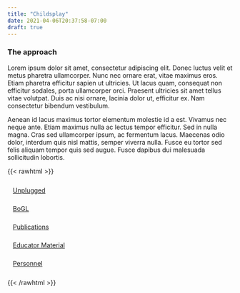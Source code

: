 ```yaml
---
title: "Childsplay"
date: 2021-04-06T20:37:58-07:00
draft: true
---
```


### The approach
Lorem ipsum dolor sit amet, consectetur adipiscing elit. Donec luctus velit et metus pharetra
ullamcorper. Nunc nec ornare erat, vitae maximus eros. Etiam pharetra efficitur sapien ut
ultricies. Ut lacus quam, consequat non efficitur sodales, porta ullamcorper orci. Praesent
ultricies sit amet tellus vitae volutpat. Duis ac nisi ornare, lacinia dolor ut, efficitur ex. Nam
consectetur bibendum vestibulum.

Aenean id lacus maximus tortor elementum molestie id a est. Vivamus nec neque ante. Etiam
maximus nulla ac lectus tempor efficitur. Sed in nulla magna. Cras sed ullamcorper ipsum, ac
fermentum lacus. Maecenas odio dolor, interdum quis nisl mattis, semper viverra nulla. Fusce
eu tortor sed felis aliquam tempor quis sed augue. Fusce dapibus dui malesuada sollicitudin
lobortis.

<!-- Large buttons at bottom of bage/supplemental nav bar -->
{{< rawhtml >}}
    <!-- top  -->
    <div class="container-fluid">
      <div class="row justify-content-center">
        <!-- a card  -->
        <div class="col-sm-6 col-lg-3 nav-btn">
            <div class="d-flex justify-content-center">
              <a href="./unplugged" class="btn btn-primary btn-lg btn-nav" role="button">Unplugged</a>
            </div>
        </div>
        <!-- a card  -->
        <div class="col-sm-6 col-lg-3 nav-btn">
            <div class="d-flex justify-content-center">
              <!-- <button type="button" class="btn btn-primary btn-lg btn-nav">BoGL</button> -->
              <a href="./bogl" class="btn btn-primary btn-lg btn-nav" role="button">BoGL</a>
            </div>
        </div>
        <!-- a card  -->
        <!-- <div class="col-sm-6 col-lg-3 nav-btn">
            <div class="d-flex justify-content-center"> -->
              <!-- <button type="button" class="btn btn-primary btn-lg btn-nav">Modules</button> -->
              <!-- <a href="./modules" class="btn btn-primary btn-lg btn-nav" role="button">Unplugged</a>
            </div> -->
        </div>
      </div>
    </div>
    <!-- bottom  -->
    <div class="container-fluid">
      <div class="row justify-content-center">
        <!-- a card  -->
        <div class="col-sm-6 col-lg-3 nav-btn">
            <div class="d-flex justify-content-center">
              <!-- <button type="button" class="btn btn-primary btn-lg btn-nav">Educator Material</button> -->
              <a href="./publications" class="btn btn-primary btn-lg btn-nav" role="button">Publications</a>
            </div>
        </div>
        <!-- a card  -->
        <div class="col-sm-6 col-lg-3 nav-btn">
            <div class="d-flex justify-content-center">
              <!-- <button type="button" class="btn btn-primary btn-lg btn-nav">Publications</button> -->
              <a href="./educator-material" class="btn btn-primary btn-lg btn-nav disabled" role="button">Educator Material</a>
            </div>
        </div>
        <!-- a card  -->
        <div class="col-sm-6 col-lg-3 nav-btn">
            <div class="d-flex justify-content-center">
              <!-- <button type="button" class="btn btn-primary btn-lg btn-nav">Personel</button> -->
              <a href="./personnel" class="btn btn-primary btn-lg btn-nav" role="button">Personnel</a>
            </div>
        </div>
      </div>
    </div>
    <!-- This is meant to be a tempory fix for css not applying to these buttons -->
    <style type=text/css>
      .btn-nav {
        width: 292px;
        height: 213px;
      }
      .nav-btn{
        padding: 12px;
      }
    </style>
    
{{< /rawhtml >}}